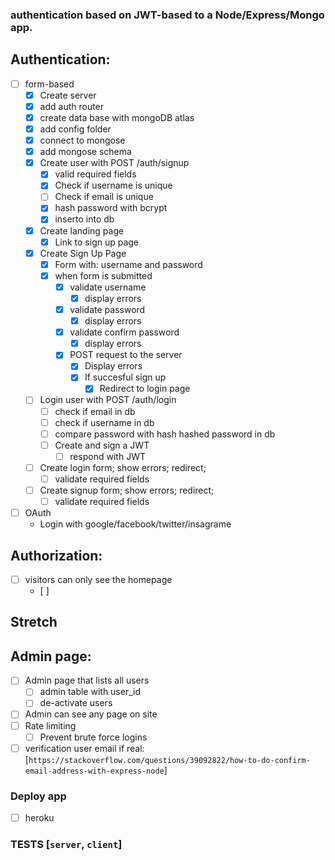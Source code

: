 ### authentication based on JWT-based to a Node/Express/Mongo app.

## Authentication:
* [ ] form-based
    * [x] Create server
    * [x] add auth router
    * [x] create data base with mongoDB atlas
    * [x] add config folder
    * [x] connect to mongose
    * [x] add mongose schema
    * [x] Create user with POST /auth/signup
        * [x] valid required fields
        * [x] Check if username is unique
        * [ ] Check if email is unique
        * [x] hash password with bcrypt
        * [x] inserto into db 
    * [x] Create landing page
        * [x] Link to sign up page
    * [x] Create Sign Up Page
        * [x] Form with: username and password
        * [x] when form is submitted
            * [x] validate username
                * [x] display errors
            * [x] validate password
                * [x] display errors
            * [x] validate confirm password
                * [x] display errors
            * [x] POST request to the server
                * [x] Display errors
                * [x] If succesful sign up
                    * [x] Redirect to login page
    * [ ] Login user with POST /auth/login
        * [ ] check if email in db
        * [ ] check if username in db
        * [ ] compare password with hash hashed password in db
        * [ ] Create and sign a JWT
            * [ ] respond with JWT
    * [ ] Create login form; show errors; redirect;
        * [ ] validate required fields
    * [ ] Create signup form; show errors; redirect;
        * [ ] validate required fields
* [ ] OAuth
    * Login with google/facebook/twitter/insagrame

## Authorization:
* [ ] visitors can only see the homepage
    * [ ] 

## Stretch

## Admin page:
* [ ] Admin page that lists all users
    * [ ] admin table with user_id
    * [ ] de-activate users
* [ ] Admin can see any page on site
* [ ] Rate limiting
    * [ ] Prevent brute force logins
* [ ] verification user email if real: 
    [`https://stackoverflow.com/questions/39092822/how-to-do-confirm-email-address-with-express-node`]

### Deploy app
* [ ] heroku

### TESTS [`server`, `client`]